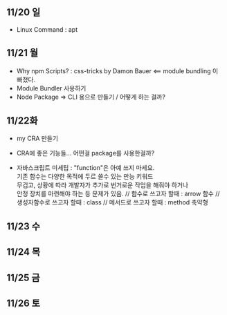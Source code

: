 ## 11/20 일
- Linux Command : apt
## 11/21 월
- Why npm Scripts? : css-tricks by Damon Bauer <== module bundling 이 빠졌다.
- Module Bundler 사용하기
- Node Package => CLI 용으로 만들기 / 어떻게 하는 걸까?
## 11/22화
- my CRA 만들기
- CRA에 좋은 기능들... 어떤걸 package를 사용한걸까?

- 자바스크립트 미세팁 : "function"은 아예 쓰지 마세요.    
  기존 함수는 다양한 목적에 두르 쓸수 있는 만능 키워드    
  무겁고, 상황에 따라 개발자가 추가로 번거로운 작업을 해줘야 하거나    
  안정 장치를 마련해야 하는 등 문제가 있음.
  // 함수로 쓰고자 할때 : arrow 함수
  // 생성자함수로 쓰고자 할때 : class
  // 메서드로 쓰고자 할때 : method 축약형
  
## 11/23 수


## 11/24 목


## 11/25 금

 
## 11/26 토

